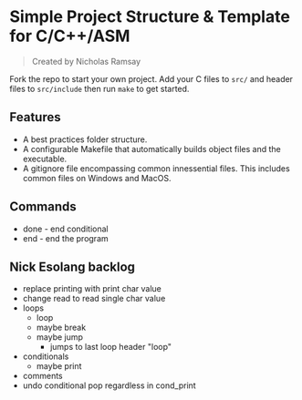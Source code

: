 # Simple Project Structure & Template for C/C++/ASM
> Created by Nicholas Ramsay

Fork the repo to start your own project.
Add your C files to `src/` and header files to `src/include` then run `make` to get started.

## Features
- A best practices folder structure.
- A configurable Makefile that automatically builds object files and the executable.
- A gitignore file encompassing common innessential files. This includes common files on Windows and MacOS.

## Commands
- done - end conditional
- end - end the program

## Nick Esolang backlog
- replace printing with print char value
- change read to read single char value
- loops
    - loop
    - maybe break
    - maybe jump
        - jumps to last loop header "loop"
- conditionals
    - maybe print
- comments
- undo conditional pop regardless in cond_print

